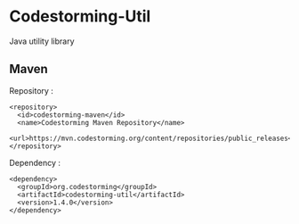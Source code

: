 Codestorming-Util
=================

Java utility library

Maven
-----

Repository :

	<repository>
	  <id>codestorming-maven</id>
	  <name>Codestorming Maven Repository</name>
	  <url>https://mvn.codestorming.org/content/repositories/public_releases</url>
	</repository>

Dependency :

	<dependency>
	  <groupId>org.codestorming</groupId>
	  <artifactId>codestorming-util</artifactId>
	  <version>1.4.0</version>
	</dependency>
